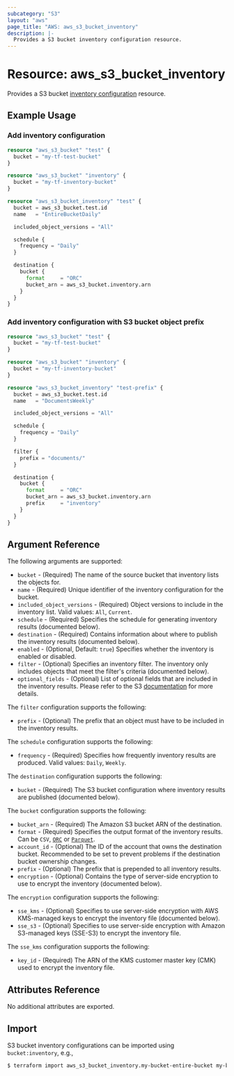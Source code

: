 ```yaml
---
subcategory: "S3"
layout: "aws"
page_title: "AWS: aws_s3_bucket_inventory"
description: |-
  Provides a S3 bucket inventory configuration resource.
---
```


# Resource: aws_s3_bucket_inventory

Provides a S3 bucket [inventory configuration](https://docs.aws.amazon.com/AmazonS3/latest/dev/storage-inventory.html) resource.

## Example Usage

### Add inventory configuration

```terraform
resource "aws_s3_bucket" "test" {
  bucket = "my-tf-test-bucket"
}

resource "aws_s3_bucket" "inventory" {
  bucket = "my-tf-inventory-bucket"
}

resource "aws_s3_bucket_inventory" "test" {
  bucket = aws_s3_bucket.test.id
  name   = "EntireBucketDaily"

  included_object_versions = "All"

  schedule {
    frequency = "Daily"
  }

  destination {
    bucket {
      format     = "ORC"
      bucket_arn = aws_s3_bucket.inventory.arn
    }
  }
}
```

### Add inventory configuration with S3 bucket object prefix

```terraform
resource "aws_s3_bucket" "test" {
  bucket = "my-tf-test-bucket"
}

resource "aws_s3_bucket" "inventory" {
  bucket = "my-tf-inventory-bucket"
}

resource "aws_s3_bucket_inventory" "test-prefix" {
  bucket = aws_s3_bucket.test.id
  name   = "DocumentsWeekly"

  included_object_versions = "All"

  schedule {
    frequency = "Daily"
  }

  filter {
    prefix = "documents/"
  }

  destination {
    bucket {
      format     = "ORC"
      bucket_arn = aws_s3_bucket.inventory.arn
      prefix     = "inventory"
    }
  }
}
```

## Argument Reference

The following arguments are supported:

* `bucket` - (Required) The name of the source bucket that inventory lists the objects for.
* `name` - (Required) Unique identifier of the inventory configuration for the bucket.
* `included_object_versions` - (Required) Object versions to include in the inventory list. Valid values: `All`, `Current`.
* `schedule` - (Required) Specifies the schedule for generating inventory results (documented below).
* `destination` - (Required) Contains information about where to publish the inventory results (documented below).
* `enabled` - (Optional, Default: `true`) Specifies whether the inventory is enabled or disabled.
* `filter` - (Optional) Specifies an inventory filter. The inventory only includes objects that meet the filter's criteria (documented below).
* `optional_fields` - (Optional) List of optional fields that are included in the inventory results. Please refer to the S3 [documentation](https://docs.aws.amazon.com/AmazonS3/latest/API/API_InventoryConfiguration.html#AmazonS3-Type-InventoryConfiguration-OptionalFields) for more details.

The `filter` configuration supports the following:

* `prefix` - (Optional) The prefix that an object must have to be included in the inventory results.

The `schedule` configuration supports the following:

* `frequency` - (Required) Specifies how frequently inventory results are produced. Valid values: `Daily`, `Weekly`.

The `destination` configuration supports the following:

* `bucket` - (Required) The S3 bucket configuration where inventory results are published (documented below).

The `bucket` configuration supports the following:

* `bucket_arn` - (Required) The Amazon S3 bucket ARN of the destination.
* `format` - (Required) Specifies the output format of the inventory results. Can be `CSV`, [`ORC`](https://orc.apache.org/) or [`Parquet`](https://parquet.apache.org/).
* `account_id` - (Optional) The ID of the account that owns the destination bucket. Recommended to be set to prevent problems if the destination bucket ownership changes.
* `prefix` - (Optional) The prefix that is prepended to all inventory results.
* `encryption` - (Optional) Contains the type of server-side encryption to use to encrypt the inventory (documented below).

The `encryption` configuration supports the following:

* `sse_kms` - (Optional) Specifies to use server-side encryption with AWS KMS-managed keys to encrypt the inventory file (documented below).
* `sse_s3` - (Optional) Specifies to use server-side encryption with Amazon S3-managed keys (SSE-S3) to encrypt the inventory file.

The `sse_kms` configuration supports the following:

* `key_id` - (Required) The ARN of the KMS customer master key (CMK) used to encrypt the inventory file.

## Attributes Reference

No additional attributes are exported.

## Import

S3 bucket inventory configurations can be imported using `bucket:inventory`, e.g.,

```sh
$ terraform import aws_s3_bucket_inventory.my-bucket-entire-bucket my-bucket:EntireBucket
```

